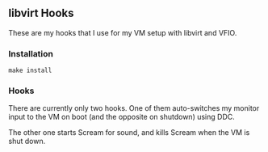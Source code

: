 ## libvirt Hooks

These are my hooks that I use for my VM setup with libvirt and VFIO.

### Installation

```
make install
```

### Hooks

There are currently only two hooks. One of them auto-switches my monitor input to the VM on boot (and the opposite on shutdown) using DDC.

The other one starts Scream for sound, and kills Scream when the VM is shut down.
